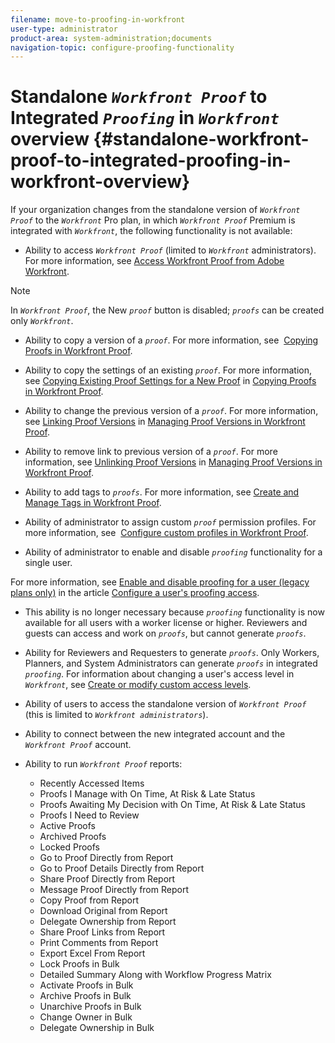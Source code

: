```yaml
---
filename: move-to-proofing-in-workfront
user-type: administrator
product-area: system-administration;documents
navigation-topic: configure-proofing-functionality
---
```




# Standalone *`Workfront Proof`* to Integrated *`Proofing`* in *`Workfront`* overview {#standalone-workfront-proof-to-integrated-proofing-in-workfront-overview}

If your organization changes from the standalone version of *`Workfront Proof`* to the *`Workfront`* Pro plan, in which *`Workfront Proof`* Premium is integrated with *`Workfront`*, the following functionality is not available: 



*  Ability to access *`Workfront Proof`* (limited to *`Workfront`* administrators). For more information, see [Access Workfront Proof from Adobe Workfront](access-wf-proof-in-workfront.md).


  >[!NOTE]
  >
  >In *`Workfront Proof`*, the New *`proof`* button is disabled; *`proofs`* can be created only *`Workfront`*.



*  Ability to copy a version of a *`proof`*. For more information, see&nbsp; [Copying Proofs in Workfront Proof](copy-proofs.md).  

*  Ability to copy the settings of an existing *`proof`*. For more information, see [Copying Existing Proof Settings for a New Proof](copy-proofs.md#copy-with-new-file)&nbsp;in [Copying Proofs in Workfront Proof](copy-proofs.md).  

*  Ability to change the previous version of a *`proof`*. For more information, see [Linking Proof Versions](manage-proof-versions.md#linking-and-unlinking-proof-versions) in [Managing Proof Versions in Workfront Proof](manage-proof-versions.md).  

*  Ability to remove link to previous version of a *`proof`*. For more information, see [Unlinking Proof Versions](manage-proof-versions.md#unlinkingproofversions) in [Managing Proof Versions in Workfront Proof](manage-proof-versions.md).  

*  Ability to add tags to *`proofs`*. For more information, see [Create and Manage Tags in Workfront Proof](create-and-manage-tags.md).  

*  Ability of administrator to assign custom *`proof`* permission profiles. For more information, see&nbsp; [Configure custom profiles in Workfront Proof](configure-custom-profiles.md).  

*  Ability of administrator to enable and disable *`proofing`* functionality for a single user.  



  For more information, see [Enable and disable proofing for a user (legacy plans only)](configure-a-users-proofing-access.md#enabling-and-disabling-proofing-for-a-user) in the article [Configure a user's proofing access](configure-a-users-proofing-access.md).

* This ability is no longer necessary because *`proofing`* functionality is now available for all users with a worker license or higher. Reviewers and guests can access and work on *`proofs`*, but cannot generate *`proofs`*.

*  Ability for Reviewers and Requesters to generate *`proofs`*. Only Workers, Planners, and System Administrators can generate *`proofs`* in integrated *`proofing`*. For information about changing a user's access level in *`Workfront`*, see [Create or modify custom access levels](create-modify-access-levels.md).
* Ability of users to access the standalone version of *`Workfront Proof`* (this is limited to *`Workfront administrators`*).

* Ability to connect between the new integrated account and the *`Workfront Proof`* account.&nbsp;
* Ability to run *`Workfront Proof`* reports: 
    
    
    * Recently Accessed Items
    * Proofs I Manage with On Time, At Risk & Late Status
    * Proofs Awaiting My Decision with On Time, At Risk & Late Status
    * Proofs I Need to Review
    * Active Proofs
    * Archived Proofs
    * Locked Proofs
    * Go to Proof Directly from Report
    * Go to Proof Details Directly from Report
    * Share Proof Directly from Report
    * Message Proof Directly from Report
    * Copy Proof from Report
    * Download Original from Report
    * Delegate Ownership from Report
    * Share Proof Links from Report
    * Print Comments from Report
    * Export Excel From Report
    * Lock Proofs in Bulk
    * Detailed Summary Along with Workflow Progress Matrix
    * Activate Proofs in Bulk
    * Archive Proofs in Bulk
    * Unarchive Proofs in Bulk
    * Change Owner in Bulk
    * Delegate Ownership in Bulk
    
    



